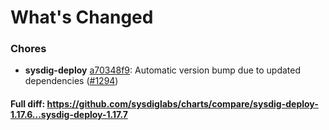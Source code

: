 # What's Changed

### Chores
- **sysdig-deploy** [a70348f9](https://github.com/sysdiglabs/charts/commit/a70348f9ef2a13d375d41f36334e52da0fbef06d): Automatic version bump due to updated dependencies ([#1294](https://github.com/sysdiglabs/charts/issues/1294))
#### Full diff: https://github.com/sysdiglabs/charts/compare/sysdig-deploy-1.17.6...sysdig-deploy-1.17.7
